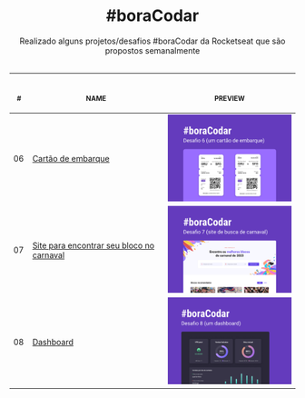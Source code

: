 <h1 align="center">#boraCodar</h1>

<p align="center">
    Realizado alguns projetos/desafios #boraCodar da Rocketseat que são propostos semanalmente <br>
    <br><table align="center">
    <thead>
        <tr>
            <th align="center">
                <img width="20" height="1"> 
                <p>
                    <small>#</small>
                </p>
            </th>
            <th align="center">
                <img width="300" height="1"> 
                <p> 
                    <small>
                        NAME
                    </small>
                </p>
            </th>
            <th align="center">
                <img width="201" height="1">
                <p align="center"> 
                    <small>
                    PREVIEW
                    </small>
                </p>
            </th>
        </tr>
    </thead>
    <tbody>
        <tr>
            <td>06</td>
            <td><a href="Desafio 06">Cartão de embarque</a></td>
            <td align="center" ><a href="Desafio 06"><img width="300px" src="Desafio 06/.github/preview.jpg" /></a></td>
        </tr>
        <tr>
            <td>07</td>
            <td><a href="Desafio 07">Site para encontrar seu bloco no carnaval</a></td>
            <td align="center" ><a href="Desafio 07"><img width="300px" src="Desafio 07/.github/preview.jpg" /></a></td>
        </tr>
        <tr>
            <td>08</td>
            <td><a href="Desafio 08">Dashboard</a></td>
            <td align="center" ><a href="Desafio 08"><img width="300px" src="Desafio 08/.github/preview.jpg" /></a></td>
        </tr>
    </tbody>
</table></p>
